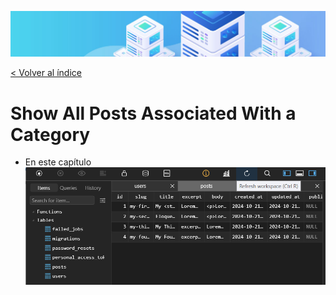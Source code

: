 ![Virtualización](/docs/images/header.png)

[< Volver al índice](/docs/ReadMe.md)

# Show All Posts Associated With a Category

- En este capítulo 
![Virtualización](/docs/images/cap23.png)